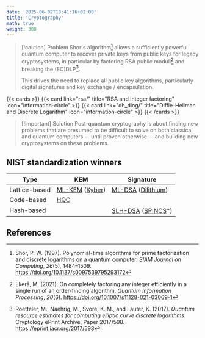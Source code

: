 ```yaml
---
date: '2025-06-02T18:41:16+02:00'
title: 'Cryptography'
math: true
weight: 300
---
```


> [!caution] Problem
> Shor's algorithm[^S97] allows a sufficiently powerful quantum computer to recover private keys from public keys for legacy cryptosystems, in particular by factoring RSA public moduli[^E07] and breaking the (EC)DLP[^RNSL17].
>
> This drives the need to replace all public key algorithms, particularly digital signatures and key exchange / encapsulation.

{{< cards >}}
    {{< card link="rsa/" title="RSA and integer factoring" icon="information-circle" >}}
    {{< card link="dh_dlog/" title="Diffie-Hellman and Discrete Logarithm" icon="information-circle" >}}
{{< /cards >}}

> [!important] Solution
> Post-quantum cryptography is about finding new problems that are presumed to be difficult to solve on both classical and quantum computers -- until proven otherwise -- and building new cryptosystems on these problems.

## NIST standardization winners

| Type          | KEM             | Signature            |
| ---           | ---             | ---                  |
| Lattice-based | [ML-KEM][ML-KEM] ([Kyber][Kyber]) | [ML-DSA][ML-DSA] ([Dilithium][Dilithium])   |
| Code-based | [HQC][HQC]         |                      |
| Hash-based |                    | [SLH-DSA][SLH-DSA] ([SPINCS][SPINCS]$^+$) |

[ML-KEM]: https://csrc.nist.gov/pubs/fips/203/final
[ML-DSA]: https://csrc.nist.gov/pubs/fips/204/final
[SLH-DSA]: https://csrc.nist.gov/pubs/fips/205/final
[HQC]: https://pqc-hqc.org/
[SPINCS]: https://sphincs.org/
[Kyber]: https://en.wikipedia.org/wiki/Kyber
[Dilithium]: https://pq-crystals.org/dilithium/index.shtml

## References

[^E07]: Ekerå, M. (2021). On completely factoring any integer efficiently in a
single run of an order-finding algorithm. *Quantum Information
Processing*, *20*(6). https://doi.org/10.1007/s11128-021-03069-1

[^RNSL17]: Roetteler, M., Naehrig, M., Svore, K. M., and Lauter, K. (2017).
*Quantum resource estimates for computing elliptic curve discrete
logarithms*. Cryptology ePrint Archive, Paper 2017/598.
https://eprint.iacr.org/2017/598

[^S97]: Shor, P. W. (1997). Polynomial-time algorithms for prime factorization
and discrete logarithms on a quantum computer. *SIAM Journal on
Computing*, *26*(5), 1484–1509.
https://doi.org/10.1137/s0097539795293172
